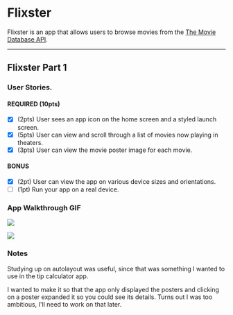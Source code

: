 # Flixster

Flixster is an app that allows users to browse movies from the [The Movie Database API](http://docs.themoviedb.apiary.io/#).

---

## Flixster Part 1

### User Stories.

#### REQUIRED (10pts)
- [x] (2pts) User sees an app icon on the home screen and a styled launch screen.
- [x] (5pts) User can view and scroll through a list of movies now playing in theaters.
- [x] (3pts) User can view the movie poster image for each movie.

#### BONUS
- [x] (2pt) User can view the app on various device sizes and orientations.
- [ ] (1pt) Run your app on a real device.

### App Walkthrough GIF


![](https://i.imgur.com/wGS3kTB.gif)

![](https://i.imgur.com/nw8shF6.gif)



### Notes
Studying up on autolayout was useful, since that was something I wanted to use in the tip calculator app. 

I wanted to make it so that the app only displayed the posters and clicking on a poster expanded it so you could see its details. Turns out I was too ambitious, I'll need to work on that later. 
